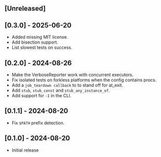 ## [Unreleased]

## [0.3.0] - 2025-06-20

- Added missing MIT license.
- Add bisection support.
- List slowest tests on success.

## [0.2.0] - 2024-08-26

- Make the VerboseReporter work with concurrent executors.
- Fix isolated tests on forkless platforms when the config contains procs.
- Add a `job_teardown callback` to to stand off for at_exit.
- Add `stub`, `stub_const` and `stub_any_instance_of`.
- Add support for `-I` in the CLI.

## [0.1.1] - 2024-08-20

- Fix `$PATH` prefix detection.

## [0.1.0] - 2024-08-20

- Initial release
